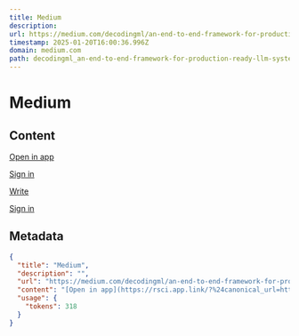 ```yaml
---
title: Medium
description: 
url: https://medium.com/decodingml/an-end-to-end-framework-for-production-ready-llm-systems-by-building-your-llm-twin-2cc6bb01141f
timestamp: 2025-01-20T16:00:36.996Z
domain: medium.com
path: decodingml_an-end-to-end-framework-for-production-ready-llm-systems-by-building-your-llm-twin-2cc6bb01141f
---
```


# Medium



## Content

[Open in app](https://rsci.app.link/?%24canonical_url=https%3A%2F%2Fmedium.com%2Fp%2F2cc6bb01141f&%7Efeature=LoOpenInAppButton&%7Echannel=ShowPostUnderCollection&source=---top_nav_layout_nav----------------------------------)

[Sign in](https://medium.com/m/signin?operation=login&redirect=https%3A%2F%2Fmedium.com%2Fdecodingml%2Fan-end-to-end-framework-for-production-ready-llm-systems-by-building-your-llm-twin-2cc6bb01141f&source=post_page---top_nav_layout_nav-----------------------global_nav-----------)

[](https://medium.com/?source=---top_nav_layout_nav----------------------------------)

[Write](https://medium.com/m/signin?operation=register&redirect=https%3A%2F%2Fmedium.com%2Fnew-story&source=---top_nav_layout_nav-----------------------new_post_topnav-----------)

[](https://medium.com/search?source=---top_nav_layout_nav----------------------------------)

[Sign in](https://medium.com/m/signin?operation=login&redirect=https%3A%2F%2Fmedium.com%2Fdecodingml%2Fan-end-to-end-framework-for-production-ready-llm-systems-by-building-your-llm-twin-2cc6bb01141f&source=post_page---top_nav_layout_nav-----------------------global_nav-----------)

## Metadata

```json
{
  "title": "Medium",
  "description": "",
  "url": "https://medium.com/decodingml/an-end-to-end-framework-for-production-ready-llm-systems-by-building-your-llm-twin-2cc6bb01141f",
  "content": "[Open in app](https://rsci.app.link/?%24canonical_url=https%3A%2F%2Fmedium.com%2Fp%2F2cc6bb01141f&%7Efeature=LoOpenInAppButton&%7Echannel=ShowPostUnderCollection&source=---top_nav_layout_nav----------------------------------)\n\n[Sign in](https://medium.com/m/signin?operation=login&redirect=https%3A%2F%2Fmedium.com%2Fdecodingml%2Fan-end-to-end-framework-for-production-ready-llm-systems-by-building-your-llm-twin-2cc6bb01141f&source=post_page---top_nav_layout_nav-----------------------global_nav-----------)\n\n[](https://medium.com/?source=---top_nav_layout_nav----------------------------------)\n\n[Write](https://medium.com/m/signin?operation=register&redirect=https%3A%2F%2Fmedium.com%2Fnew-story&source=---top_nav_layout_nav-----------------------new_post_topnav-----------)\n\n[](https://medium.com/search?source=---top_nav_layout_nav----------------------------------)\n\n[Sign in](https://medium.com/m/signin?operation=login&redirect=https%3A%2F%2Fmedium.com%2Fdecodingml%2Fan-end-to-end-framework-for-production-ready-llm-systems-by-building-your-llm-twin-2cc6bb01141f&source=post_page---top_nav_layout_nav-----------------------global_nav-----------)",
  "usage": {
    "tokens": 318
  }
}
```
